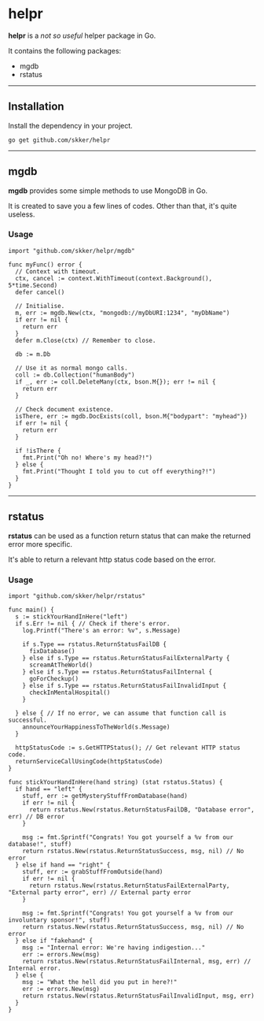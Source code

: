# helpr
**helpr** is a _not so useful_ helper package in Go.

It contains the following packages:  
* mgdb  
* rstatus

---
## Installation

Install the dependency in your project.

    go get github.com/skker/helpr

---
## mgdb

**mgdb** provides some simple methods to use MongoDB in Go. 

It is created to save you a few lines of codes. Other than that, it's quite useless.

### Usage

    import "github.com/skker/helpr/mgdb"
    
    func myFunc() error {
      // Context with timeout.
      ctx, cancel := context.WithTimeout(context.Background(), 5*time.Second)
      defer cancel()
      
      // Initialise.
      m, err := mgdb.New(ctx, "mongodb://myDbURI:1234", "myDbName")
      if err != nil {
        return err
      }
      defer m.Close(ctx) // Remember to close.
      
      db := m.Db
      
      // Use it as normal mongo calls.
      coll := db.Collection("humanBody")
      if _, err := coll.DeleteMany(ctx, bson.M{}); err != nil {
        return err
      }
      
      // Check document existence.
      isThere, err := mgdb.DocExists(coll, bson.M{"bodypart": "myhead"})
      if err != nil {
        return err
      }
      
      if !isThere {
        fmt.Print("Oh no! Where's my head?!")
      } else {
        fmt.Print("Thought I told you to cut off everything?!")
      }
    }

---
## rstatus

**rstatus** can be used as a function return status that can make the returned error more specific.

It's able to return a relevant http status code based on the error.

### Usage

    import "github.com/skker/helpr/rstatus"

    func main() {
      s := stickYourHandInHere("left")
      if s.Err != nil { // Check if there's error.
        log.Printf("There's an error: %v", s.Message)
        
        if s.Type == rstatus.ReturnStatusFailDB {
          fixDatabase()
        } else if s.Type == rstatus.ReturnStatusFailExternalParty {
          screamAtTheWorld()
        } else if s.Type == rstatus.ReturnStatusFailInternal {
          goForCheckup()
        } else if s.Type == rstatus.ReturnStatusFailInvalidInput {
          checkInMentalHospital()
        }
        
      } else { // If no error, we can assume that function call is successful.
        announceYourHappinessToTheWorld(s.Message)
      }
      
      httpStatusCode := s.GetHTTPStatus(); // Get relevant HTTP status code.
      returnServiceCallUsingCode(httpStatusCode)
    }

    func stickYourHandInHere(hand string) (stat rstatus.Status) {
      if hand == "left" {
        stuff, err := getMysteryStuffFromDatabase(hand)
        if err != nil {
          return rstatus.New(rstatus.ReturnStatusFailDB, "Database error", err) // DB error
        }
        
        msg := fmt.Sprintf("Congrats! You got yourself a %v from our database!", stuff)
        return rstatus.New(rstatus.ReturnStatusSuccess, msg, nil) // No error
      } else if hand == "right" {
        stuff, err := grabStuffFromOutside(hand)
        if err != nil {
          return rstatus.New(rstatus.ReturnStatusFailExternalParty, "External party error", err) // External party error
        }
        
        msg := fmt.Sprintf("Congrats! You got yourself a %v from our involuntary sponsor!", stuff)
        return rstatus.New(rstatus.ReturnStatusSuccess, msg, nil) // No error
      } else if "fakehand" {
        msg := "Internal error: We're having indigestion..."
        err := errors.New(msg)
        return rstatus.New(rstatus.ReturnStatusFailInternal, msg, err) // Internal error.
      } else {
        msg := "What the hell did you put in here?!"
        err := errors.New(msg)
        return rstatus.New(rstatus.ReturnStatusFailInvalidInput, msg, err)
      }
    }


